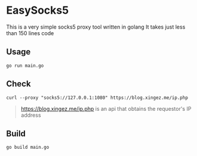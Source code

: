 # EasySocks5

This is a very simple socks5 proxy tool written in golang
It takes just less than 150 lines code

## Usage

`go run main.go`

## Check

`curl --proxy "socks5://127.0.0.1:1080" https://blog.xingez.me/ip.php`

> https://blog.xingez.me/ip.php is an api that obtains the requestor's IP address

## Build

`go build main.go`

